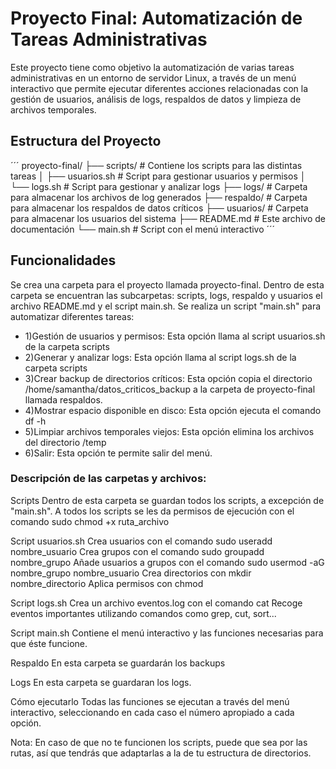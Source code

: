# Proyecto Final: Automatización de Tareas Administrativas

Este proyecto tiene como objetivo la automatización de varias tareas administrativas en un entorno de servidor Linux, a través de un menú interactivo que permite ejecutar diferentes acciones relacionadas con la gestión de usuarios, análisis de logs, respaldos de datos y limpieza de archivos temporales.

## Estructura del Proyecto

´´´
proyecto-final/
├── scripts/               # Contiene los scripts para las distintas tareas
│   ├── usuarios.sh        # Script para gestionar usuarios y permisos
│   └── logs.sh            # Script para gestionar y analizar logs
├── logs/                  # Carpeta para almacenar los archivos de log generados
├── respaldo/              # Carpeta para almacenar los respaldos de datos críticos
├── usuarios/              # Carpeta para almacenar los usuarios del sistema
├── README.md              # Este archivo de documentación
└── main.sh                # Script con el menú interactivo
´´´


## Funcionalidades
Se crea una carpeta para el proyecto llamada proyecto-final. Dentro de esta carpeta se encuentran las subcarpetas: scripts, logs, respaldo y usuarios el archivo README.md y el script main.sh.
Se realiza un script "main.sh" para automatizar diferentes tareas:
- 1)Gestión de usuarios y permisos: Esta opción llama al script usuarios.sh de la carpeta scripts
- 2)Generar y analizar logs: Esta opción llama al script logs.sh de la carpeta scripts
- 3)Crear backup de directorios críticos: Esta opción copia el directorio /home/samantha/datos_criticos_backup a la carpeta de proyecto-final llamada respaldos.
- 4)Mostrar espacio disponible en disco: Esta opción ejecuta el comando df -h
- 5)Limpiar archivos temporales viejos: Esta opción elimina los archivos del directorio /temp
- 6)Salir: Esta opción te permite salir del menú.

### Descripción de las carpetas y archivos:
Scripts
Dentro de esta carpeta se guardan todos los scripts, a excepción de "main.sh". A todos los scripts se les da permisos de ejecución con el comando sudo chmod +x ruta_archivo

Script usuarios.sh
Crea usuarios con el comando sudo useradd nombre_usuario
Crea grupos con el comando sudo groupadd nombre_grupo
Añade usuarios a grupos con el comando sudo usermod -aG nombre_grupo nombre_usuario
Crea directorios con mkdir nombre_directorio
Aplica permisos con chmod

Script logs.sh
Crea un archivo eventos.log con el comando cat
Recoge eventos importantes utilizando comandos como grep, cut, sort...

Script main.sh 
Contiene el menú interactivo y las funciones necesarias para que éste funcione.

Respaldo
En esta carpeta se guardarán los backups

Logs
En esta carpeta se guardaran los logs.

Cómo ejecutarlo
Todas las funciones se ejecutan a través del menú interactivo, seleccionando en cada caso el número apropiado a cada opción.

Nota: En caso de que no te funcionen los scripts, puede que sea por las rutas, así que tendrás que adaptarlas a la de tu estructura de directorios.